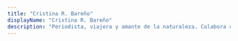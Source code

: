 ```yaml
---
title: "Cristina R. Bareño"
displayName: "Cristina R. Bareño"
description: "Periodista, viajera y amante de la naturaleza. Colabora con diversos medios especializados en viajes y gastronomía, por lo que considera que ha hecho de sus dos mayores hobbies, su profesión. Su tiempo libre lo invierte en preparar próximas aventuras y realizar actividades al aire libre, pero los planes de peli y manta los domingos de invierno son su debilidad."
---
```




